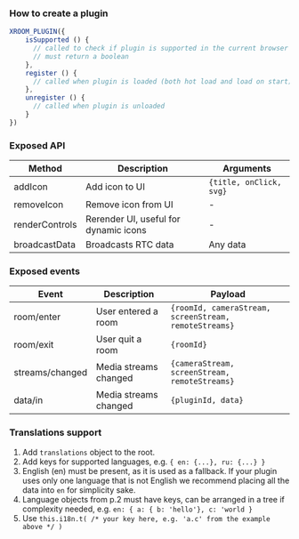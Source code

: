 ### How to create a plugin
```js
XROOM_PLUGIN({
    isSupported () {
      // called to check if plugin is supported in the current browser
      // must return a boolean
    },
    register () {
      // called when plugin is loaded (both hot load and load on start)
    },
    unregister () {
      // called when plugin is unloaded
    }
})
```


### Exposed API
| Method            | Description           | Arguments                         |
| ---               | ---                   | ---                               |
| addIcon           | Add icon to UI        | `{title, onClick, svg}`           |
| removeIcon        | Remove icon from UI   | -                                 |
| renderControls    | Rerender UI, useful for dynamic icons | -                 |
| broadcastData     | Broadcasts RTC data   | Any data

### Exposed events
| Event             | Description           | Payload |
| ---               | ---                   | --- |
| room/enter        | User entered a room   | `{roomId, cameraStream, screenStream, remoteStreams}` |
| room/exit         | User quit a room      | `{roomId}` |
| streams/changed   | Media streams changed | `{cameraStream, screenStream, remoteStreams}` |
| data/in           | Media streams changed | `{pluginId, data}` |


### Translations support

1. Add `translations` object to the root.
2. Add keys for supported languages, e.g. `{ en: {...}, ru: {...} }`
3. English (en) must be present, as it is used as a fallback. If your plugin uses only one language that
is not English we recommend placing all the data into `en` for simplicity sake.
4. Language objects from p.2 must have keys, can be arranged in a tree if complexity needed, 
e.g. `en: { a: { b: 'hello'}, c: 'world }`
5. Use `this.i18n.t( /* your key here, e.g. 'a.c' from the example above */ )`
